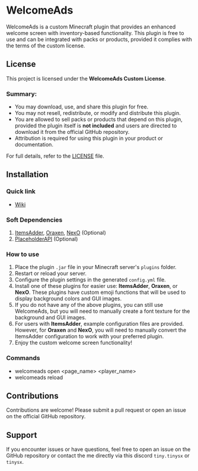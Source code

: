 # WelcomeAds

WelcomeAds is a custom Minecraft plugin that provides an enhanced welcome screen with inventory-based functionality. This plugin is free to use and can be integrated with packs or products, provided it complies with the terms of the custom license.

## License
This project is licensed under the **WelcomeAds Custom License**.

### Summary:
- You may download, use, and share this plugin for free.
- You may not resell, redistribute, or modify and distribute this plugin.
- You are allowed to sell packs or products that depend on this plugin, provided the plugin itself is **not included** and users are directed to download it from the official GitHub repository.
- Attribution is required for using this plugin in your product or documentation.

For full details, refer to the [LICENSE](LICENSE) file.

## Installation
### Quick link
- [Wiki](https://github.com/TiNYsx/WelcomeAds/wiki)

### Soft Dependencies
1. [ItemsAdder](https://www.spigotmc.org/resources/%E2%9C%A8itemsadder%E2%AD%90emotes-mobs-items-armors-hud-gui-emojis-blocks-wings-hats-liquids.73355/), [Oraxen](https://www.spigotmc.org/resources/%E2%98%84%EF%B8%8F-oraxen-custom-items-blocks-emotes-furniture-resourcepack-and-gui-1-18-1-21-4.72448/), [NexO](https://mcmodels.net/products/13172/nexo?srsltid=AfmBOooeUFusiEq8tfccU_E5sGRq8vCtXQFUn5MNkKESvfpLZThkB0O0) (Optional)
2. [PlaceholderAPI](https://www.spigotmc.org/resources/placeholderapi.6245/) (Optional)

### How to use
1. Place the plugin `.jar` file in your Minecraft server's `plugins` folder.
2. Restart or reload your server.
3. Configure the plugin settings in the generated `config.yml` file.
4. Install one of these plugins for easier use: **ItemsAdder**, **Oraxen**, or **NexO**. These plugins have custom emoji functions that will be used to display background colors and GUI images.
5. If you do not have any of the above plugins, you can still use WelcomeAds, but you will need to manually create a font texture for the background and GUI images.
6. For users with **ItemsAdder**, example configuration files are provided. However, for **Oraxen** and **NexO**, you will need to manually convert the ItemsAdder configuration to work with your preferred plugin.
7. Enjoy the custom welcome screen functionality!

### Commands
- welcomeads open <page_name> <player_name>
- welcomeads reload

## Contributions
Contributions are welcome! Please submit a pull request or open an issue on the official GitHub repository.

## Support
If you encounter issues or have questions, feel free to open an issue on the GitHub repository or contact the me directly via this discord `tiny.tinysx` or `tinysx`.
